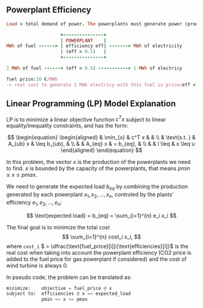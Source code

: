 ## Powerplant Efficiency

```ruby
Load = total demand of power. The powerplants must generate power (production) that are equal to the demanded load.

                    +---------------+
                    | POWERPLANT    |
MWh of fuel ------> | efficiency eff| -------> MWh of electricity
                    | (eff = 0.5)   |
                    +---------------+

2 MWh of fuel ------> (eff = 0.5) -----------> 1 MWh of electricy

fuel price:10 €/MWh
-> real cost to generate 1 MWh electricy with this fuel is price/eff = 20 €/MWh
```

## Linear Programming (LP) Model Explanation

LP is to minimize a linear objective function $c^T x$ subject to linear equality/inequality constraints, and has the form:

$$
\begin{equation}
\begin{aligned}
& \min_{x}      & c^T x     &               & \\
& \text{s.t. }  & A_{ub} x  & \leq b_{ub},  & \\
&               & A_{eq} x  & = b_{eq},     & \\
&               & l \leq    &  x \leq u
\end{aligned}
\end{equation}
$$

In this problem, the vector $x$ is the production of the powerplants we need to find.
$x$ is bounded by the capacity of the powerplants, that means $pmin \leq  x \leq pmax$.

We need to generate the expected load $b_{eq}$ by combining the production generated by each powerplant $x_1, x_2, ..., x_n$, controled by the plants' efficiency $e_1, e_2, ..., e_n$:

$$
\text{expected load} = b_{eq} = \sum_{i=1}^{n} e_i  x_i
$$

The final goal is to minimize the total cost
$$
\sum_{i=1}^{n} cost_i x_i,
$$
where `cost_i` $ = \dfrac{\text{fuel\_price}[i]}{\text{efficiencies}[i]}$ is the real cost when taking into account the powerplant efficiency (CO2 price is added to the fuel price for gas powerplant if considered) and the cost of wind turbine is always 0.

In pseudo code, the problem can be translated as:

```python
minimize:    objective = fuel_price @ x
subject to:  efficiencies @ x == expected_load
             pmin <= x <= pmax
```

